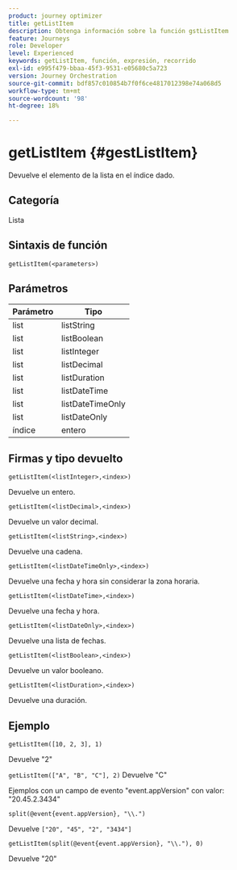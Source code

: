 ```yaml
---
product: journey optimizer
title: getListItem
description: Obtenga información sobre la función gstListItem
feature: Journeys
role: Developer
level: Experienced
keywords: getListItem, función, expresión, recorrido
exl-id: e995f479-bbaa-45f3-9531-e05680c5a723
version: Journey Orchestration
source-git-commit: bdf857c010854b7f0f6ce4817012398e74a068d5
workflow-type: tm+mt
source-wordcount: '98'
ht-degree: 18%

---
```


# getListItem {#gestListItem}

Devuelve el elemento de la lista en el índice dado.

## Categoría

Lista

## Sintaxis de función

`getListItem(<parameters>)`

## Parámetros

| Parámetro | Tipo |
|-----------|------------------|
| list | listString |
| list | listBoolean |
| list | listInteger |
| list | listDecimal |
| list | listDuration |
| list | listDateTime |
| list | listDateTimeOnly |
| list | listDateOnly |
| índice | entero |

## Firmas y tipo devuelto

`getListItem(<listInteger>,<index>)`

Devuelve un entero.

`getListItem(<listDecimal>,<index>)`

Devuelve un valor decimal.

`getListItem(<listString>,<index>)`

Devuelve una cadena.

`getListItem(<listDateTimeOnly>,<index>)`

Devuelve una fecha y hora sin considerar la zona horaria.

`getListItem(<listDateTime>,<index>)`

Devuelve una fecha y hora.

`getListItem(<listDateOnly>,<index>)`

Devuelve una lista de fechas.

`getListItem(<listBoolean>,<index>)`

Devuelve un valor booleano.

`getListItem(<listDuration>,<index>)`

Devuelve una duración.

## Ejemplo

`getListItem([10, 2, 3], 1)`

Devuelve &quot;2&quot;

`getListItem(["A", "B", "C"], 2)`
Devuelve &quot;C&quot;

Ejemplos con un campo de evento &quot;event.appVersion&quot; con valor: &quot;20.45.2.3434&quot;

`split(@event{event.appVersion}, "\\.")`

Devuelve `["20", "45", "2", "3434"]`

`getListItem(split(@event{event.appVersion}, "\\."), 0)`

Devuelve &quot;20&quot;
